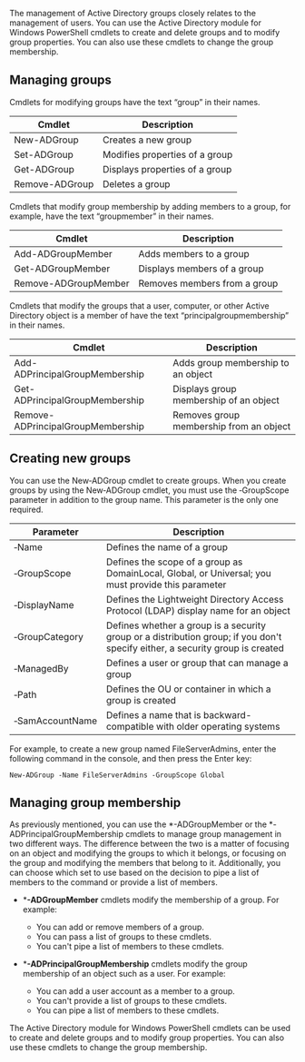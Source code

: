 The management of Active Directory groups closely relates to the management of users. You can use the Active Directory module for Windows PowerShell cmdlets to create and delete groups and to modify group properties. You can also use these cmdlets to change the group membership.

## Managing groups

Cmdlets for modifying groups have the text “group” in their names.  

|Cmdlet|	Description|
| --- | --- |
|New-ADGroup|	Creates a new group|
|Set-ADGroup|	Modifies properties of a group|
|Get-ADGroup|	Displays properties of a group|
|Remove-ADGroup|	Deletes a group|

Cmdlets that modify group membership by adding members to a group, for example, have the text “groupmember” in their names.

|Cmdlet|	Description|
| --- | --- |
|Add-ADGroupMember|	Adds members to a group|
|Get-ADGroupMember|	Displays members of a group|
|Remove-ADGroupMember|	Removes members from a group|


Cmdlets that modify the groups that a user, computer, or other Active Directory object is a member of have the text “principalgroupmembership” in their names.

|Cmdlet|	Description|
| --- | --- |
|Add-ADPrincipalGroupMembership|	Adds group membership to an object|
|Get-ADPrincipalGroupMembership|	Displays group membership of an object|
|Remove-ADPrincipalGroupMembership|	Removes group membership from an object|

## Creating new groups
You can use the New‑ADGroup cmdlet to create groups. When you create groups by using the New‑ADGroup cmdlet, you must use the ‑GroupScope parameter in addition to the group name. This parameter is the only one required.

|Parameter|	Description|
| --- | --- |
|‑Name|	Defines the name of a group|
|‑GroupScope|	Defines the scope of a group as DomainLocal, Global, or Universal; you must provide this parameter|
|‑DisplayName|	Defines the Lightweight Directory Access Protocol (LDAP) display name for an object|
|‑GroupCategory|	Defines whether a group is a security group or a distribution group; if you don't specify either, a security group is created|
|‑ManagedBy|	Defines a user or group that can manage a group|
|‑Path|	Defines the OU or container in which a group is created|
|‑SamAccountName|	Defines a name that is backward-compatible with older operating systems|

For example, to create a new group named FileServerAdmins, enter the following command in the console, and then press the Enter key:

``` pwsh
New-ADGroup -Name FileServerAdmins -GroupScope Global
```

## Managing group membership
As previously mentioned, you can use the *-ADGroupMember or the *-ADPrincipalGroupMembership cmdlets to manage group management in two different ways. The difference between the two is a matter of focusing on an object and modifying the groups to which it belongs, or focusing on the group and modifying the members that belong to it. Additionally, you can choose which set to use based on the decision to pipe a list of members to the command or provide a list of members.

+ ***-ADGroupMember** cmdlets modify the membership of a group. For example:

    + You can add or remove members of a group.
    + You can pass a list of groups to these cmdlets.
    + You can't pipe a list of members to these cmdlets.

+ ***-ADPrincipalGroupMembership** cmdlets modify the group membership of an object such as a user. For example:

    + You can add a user account as a member to a group.
    + You can't provide a list of groups to these cmdlets.
    + You can pipe a list of members to these cmdlets.

The Active Directory module for Windows PowerShell cmdlets can be used to create and delete groups and to modify group properties. You can also use these cmdlets to change the group membership.